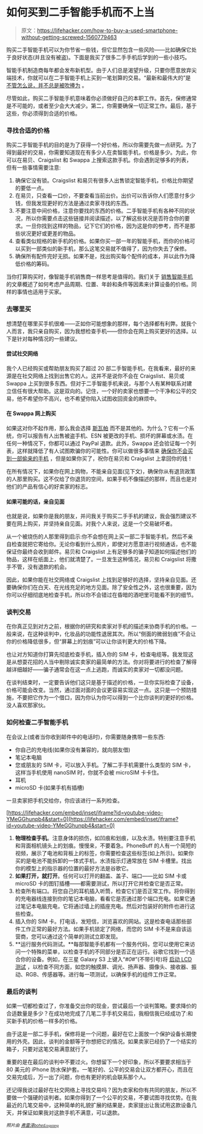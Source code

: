 # 如何买到二手智能手机而不上当

> 原文：<https://lifehacker.com/how-to-buy-a-used-smartphone-without-getting-screwed-1560779463>

购买二手智能手机可以为你节省一些钱，但它显然包含一些风险——比如确保它处于良好状态(并且没有被盗)。下面是我买了很多二手手机后学到的一些小技巧。



智能手机制造商每年都会发布新机型。由于人们总是渴望升级，只要你愿意放弃尖端技术，你就可以在二手智能手机上买到一笔划算的交易。“最新和最伟大的”是 [不管怎么说，并不总是被吹捧为](http://lifehacker.com/slow-down-why-fast-android-updates-dont-matter-anymor-1496261791) 。

尽管如此，购买二手智能手机意味着你必须做好自己的本职工作。首先，保修通常是不可能的，或者至少会大大减少。第二，你需要确保一切正常工作。最后，基于这些，你必须得到合适的价格。

### 寻找合适的价格

购买二手智能手机的目的是为了获得一个好价格，所以你需要先做一点研究。为了得到最好的交易，你需要知道现在有多少人在卖智能手机，价格是多少。为此，你可以在易贝、Craigslist 和 Swappa 上搜索这款手机。你会遇到足够多的列表，但有一些事情需要注意:

1.  确保它没有锁。Craigslist 和易贝有很多人出售锁定智能手机，价格比你期望的要低一点。
2.  在易贝，只查看一口价，不要查看当前出价。出价可以告诉你人们愿意付多少钱，但我发现更好的方法是通过卖家寻找的东西。
3.  不要注意中间价格，注意你要找的东西的价格。二手智能手机有各种不同的状况，所以你需要点击这些链接并阅读描述，以了解这些状况是否符合你的要求。一旦你找到这样的物品，记下它们的价格，因为这是你的参考，而不是那些状况更好或更差的物品。
4.  查看类似规格的新手机的价格。如果你买一部一年的智能手机，而你的价格可以买到一部类似的新手机，那么这笔交易就不值得了，因为你失去了保修。
5.  确保所有配件完好无损。如果不是，找出购买每个配件的成本，并以此作为降低价格的筹码。

当你打算购买时，像智能手机销售商一样思考是值得的。我们关于 [销售智能手机](http://lifehacker.com/where-should-i-sell-my-smartphone-to-get-the-most-money-1207692293) 的文章概述了如何考虑产品周期、位置、年龄和条件等因素来计算设备的价格。同样的事情也适用于买家。

### 去哪里买

想清楚在哪里买手机很难——正如你可能想象的那样，每个选择都有利弊。就我个人而言，我只亲自购买，因为我想检查手机——但你会在网上购买更好的选择。以下是针对每种情况的一些建议。

#### 尝试社交网络

我个人已经购买或帮助朋友购买了超过 20 部二手智能手机，在我看来，最好的来源是在社交网络上找到出售它的人。这并不是说你不会在 Craigslist、易贝或 Swappa 上买到很多东西。但对于二手智能手机来说，与那个人有某种联系对建立信任有很大帮助。这是双向的。记住，一个好的卖家也想要一个干净和公平的交易，他不希望你不高兴，也不希望你陷入试图收回资金的麻烦中。

#### 在 Swappa 网上购买

如果这对你不起作用，那么我会选择 [斯瓦帕](http://lifehacker.com/swappa-is-a-simple-hassle-free-place-to-buy-and-sell-u-5751364) 而不是其他的。为什么？它有一个系统，你可以报告有人出售被盗手机、ESN 被更改的手机、损坏的屏幕或水渍。在任何一种情况下，你都可以通过 PayPal 退款。此外，Swappa 还会验证每一个列表，这样就降低了有人试图欺骗你的可能性。你可以做很多事情来 [确保你不会买到一部偷来的手机](http://lifehacker.com/how-can-i-avoid-buying-a-stolen-phone-1485785360) ，但是如果你买了，祝你在易贝和 Craigslist 上拿回你的钱！

在所有情况下，如果你在网上购物，不能亲自见面(见下文)，确保你从有退货政策的人那里购买。这不仅给了你退货的空间，如果手机不像描述的那样，而且也是对他们的产品有信心的好卖家的标志。

#### 如果可能的话，亲自见面

也就是说，如果你是我的朋友，并问我关于购买二手手机的建议，我会强烈建议不要在网上购买，并坚持亲自见面。对我个人来说，这是一个交易破坏者。

从一个被烧伤的人那里得到启示:你不会想在网上买一部二手智能手机，然后不亲自检查就把它寄给你。无论你看到什么照片，即使对方愿意进行视频通话，也不能保证你最终会收到邮件。易贝和 Craigslist 上有足够多的骗子知道如何描述他们的物品，这样在纸面上，他们就清楚了。一旦发生这种情况，易贝和 Craigslist 将撒手不管，没有退款的机会。

因此，如果你能在社交网络或 Craigslist 上找到足够好的选择，坚持亲自见面。还要确保你们在白天、在光线充足的地方见面。除了安全性之外，这也很重要，因为你可以仔细彻底地检查手机，所以你不会错过在昏暗的酒吧里可能看不到的细节。

### 谈判交易

在你真正见到对方之前，根据你的研究和卖家对手机的描述来协商手机的价格。一般来说，在这种谈判中，化妆品的功能性退居其次。所以“侧面的微弱划痕”不会让你的价格降低很多，但“屏幕上的划痕”可以让你谈判更大的价格下降。

也让对方知道你打算先彻底检查手机，插入你的 SIM 卡，检查电缆等。我发现这是从想耍花招的人当中剔除诚实卖家的最简单的方法。你对将要进行的检查了解得越详细越好——骗子通常会在这一点上逃跑，而诚实的卖家对一切都没问题。

在谈判结束时，一定要告诉他们这只是基于描述的价格，一旦你实际检查了设备，价格可能会改变。当然，通过面对面的会议更容易实现这一点。这只是一个预防措施，不要把它作为一个借口，因为你认为你可以得到一个比你谈判的更好的价格。没人喜欢那家伙。

### 如何检查二手智能手机

在会议上(或者当你收到邮件中的电话时)，你需要随身携带一些东西:

*   你自己的充电线(如果你没有兼容的，就向朋友借)
*   笔记本电脑
*   您或朋友的 SIM 卡，可以放入手机。了解二手手机需要什么类型的 SIM 卡，这样当手机使用 nanoSIM 时，你就不会被 microSIM 卡卡住。
*   耳机
*   microSD 卡(如果手机有插槽)

一旦卖家把手机交给你，你应该进行一系列检查。

 [https://lifehacker.com/embed/inset/iframe?id=youtube-video-YMeGGhunpb4&start=0](https://lifehacker.com/embed/inset/iframe?id=youtube-video-YMeGGhunpb4&start=0) 

1.  **物理检查手机**。注意身体的损伤，如凹痕和划痕，以及水渍。特别要注意手机和背面相机镜头上的划痕。慢慢来，不要着急。PhoneBuff 的人有一个简短的视频，展示了电池和背板上的标签，你需要检查这些标签(如上所示)。如果你买的是电池不能拆卸的一体式手机，水渍指示灯通常放在 SIM 卡槽里。找出你的模型上的指示器的位置的最好方法是谷歌它。
2.  **如果打开，就打开**。任何可以打开的翻盖、盖子、端口——比如 SIM 卡或 microSD 卡的图钉插槽——都需要测试，所以打开它并检查它是否正常。
3.  检查所有端口。将您自己的耳机插入听筒，检查它们是否正常工作。将你得到的充电器线连接到你的笔记本电脑，看看它是否通过那个端口充电。如果它通过笔记本电脑充电，它将通过墙上的插座充电。然后对包装好的附件也进行这些检查。
4.  插入你的 SIM 卡。打电话，发短信，浏览喜欢的网站。这是检查电话那些部件工作正常的最好方法。如果手机锁定了网络，而您的 SIM 卡不是来自该运营商，您可以通过这个简单的测试立即发现。
5.  **运行服务代码测试。**每部智能手机都有一个服务代码，您可以使用它来访问一个特殊的菜单，以检查手机的不同部分是否正在运行。谷歌它找到一个适合你的设备。例如，在三星 Galaxy S3 上键入“*#0*#”(不带引号)将 [启动 LCD 测试](http://forum.xda-developers.com/galaxy-s3/general/samsung-galaxy-s3-codes-secrets-t2098642?nocache=1) ，以检查不同方面，如您的触摸屏、调光、扬声器、摄像头、接收器、振动、RGB、传感器等。进行每一项测试，以确保手机的组件工作正常。

### 最后的谈判

如果一切都检查过了，你准备交出你的现金，尝试最后一个谈判策略。要求降价的合适数量是多少？在成功地完成了几笔二手手机交易后，我相信我已经成功了:和买新手机的价格一样多的价格。

由于这是一部二手手机，保修将是一个问题，最好在它上面放一个保护设备长期使用的外壳。因此，谈判的金额等于你想把它的情况。如果卖家已经扔了一个结实的箱子，只要对这笔交易满意就行了。

重要的是在最后的谈判中不要过火。你想留下一个好印象，所以不要要求相当于 80 美元的 iPhone 防水保护套。一笔好的、公平的交易会让双方都开心，而且在交易完成后，万一出了问题，你也有更好的机会联系那个人。

还记得我说过最好在社交网络上寻找交易吗？因为卖家和你有共同的朋友，所以不要做一个强硬的谈判者。如果你得到了一个公平的交易，不要试图寻找优势。在我最近的几笔交易中，这种简单的礼貌扩展的结果是，卖家提出让我试用这款设备几天，并保证如果我对这款手机不满意，可以退款。

*<small>照片由</small>* [*<small>弗雷泽</small>*](http://www.flickr.com/photos/73014677@N05/6951765813)*<small></small>*<small>[*<small>bohed</small>*](http://pixabay.com/en/smartphone-touchscreen-communication-312816/)*<small>[*<small>Jogslang</small>*](http://pixabay.com/en/iphone-mobile-phone-cellphone-259774/)*<small></small>*</small>*</small>

<small><small><small></small></small></small>
